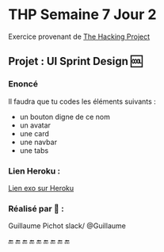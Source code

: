 # THP Semaine 7 Jour 2

Exercice provenant de [The Hacking Project](https://www.thehackingproject.org/)
                         
## Projet : UI Sprint Design :cool:

### Enoncé

Il faudra que tu codes les éléments suivants :
* un bouton digne de ce nom
* un avatar
* une card
* une navbar
* une tabs

### Lien Heroku :
[Lien exo sur Heroku](https://s7j2-css-avance.herokuapp.com/)

### Réalisé par :tea: :
Guillaume Pichot  slack/  @Guillaume


:end: :end: :end: :end: :end: :end: :end: :end: :end:
